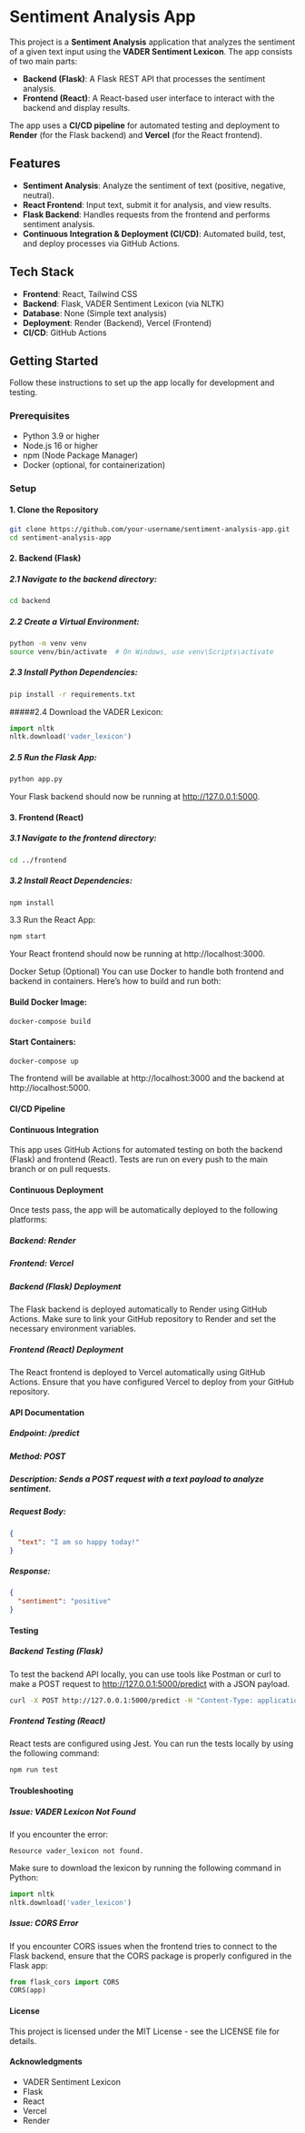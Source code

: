 # Sentiment Analysis App

This project is a **Sentiment Analysis** application that analyzes the sentiment of a given text input using the **VADER Sentiment Lexicon**. The app consists of two main parts:

- **Backend (Flask)**: A Flask REST API that processes the sentiment analysis.
- **Frontend (React)**: A React-based user interface to interact with the backend and display results.

The app uses a **CI/CD pipeline** for automated testing and deployment to **Render** (for the Flask backend) and **Vercel** (for the React frontend).

## Features

- **Sentiment Analysis**: Analyze the sentiment of text (positive, negative, neutral).
- **React Frontend**: Input text, submit it for analysis, and view results.
- **Flask Backend**: Handles requests from the frontend and performs sentiment analysis.
- **Continuous Integration & Deployment (CI/CD)**: Automated build, test, and deploy processes via GitHub Actions.

## Tech Stack

- **Frontend**: React, Tailwind CSS
- **Backend**: Flask, VADER Sentiment Lexicon (via NLTK)
- **Database**: None (Simple text analysis)
- **Deployment**: Render (Backend), Vercel (Frontend)
- **CI/CD**: GitHub Actions

## Getting Started

Follow these instructions to set up the app locally for development and testing.

### Prerequisites

- Python 3.9 or higher
- Node.js 16 or higher
- npm (Node Package Manager)
- Docker (optional, for containerization)

### Setup

#### 1. Clone the Repository

```bash
git clone https://github.com/your-username/sentiment-analysis-app.git
cd sentiment-analysis-app
```

#### 2. Backend (Flask)

##### 2.1 Navigate to the backend directory:

```bash
cd backend
```

##### 2.2 Create a Virtual Environment:

```bash
python -m venv venv
source venv/bin/activate  # On Windows, use venv\Scripts\activate
```

##### 2.3 Install Python Dependencies:

```bash
pip install -r requirements.txt
```

#####2.4 Download the VADER Lexicon:

```python
import nltk
nltk.download('vader_lexicon')
```

##### 2.5 Run the Flask App:

```bash
python app.py
```

Your Flask backend should now be running at http://127.0.0.1:5000.

#### 3. Frontend (React)

##### 3.1 Navigate to the frontend directory:

```bash
cd ../frontend
```

##### 3.2 Install React Dependencies:

```bash
npm install
```

3.3 Run the React App:

```bash
npm start
```

Your React frontend should now be running at http://localhost:3000.

Docker Setup (Optional)
You can use Docker to handle both frontend and backend in containers. Here’s how to build and run both:

#### Build Docker Image:

```bash
docker-compose build
```

#### Start Containers:

```bash
docker-compose up
```

The frontend will be available at http://localhost:3000 and the backend at http://localhost:5000.

#### CI/CD Pipeline

#### Continuous Integration

This app uses GitHub Actions for automated testing on both the backend (Flask) and frontend (React). Tests are run on every push to the main branch or on pull requests.

#### Continuous Deployment

Once tests pass, the app will be automatically deployed to the following platforms:

##### Backend: Render

##### Frontend: Vercel

##### Backend (Flask) Deployment

The Flask backend is deployed automatically to Render using GitHub Actions. Make sure to link your GitHub repository to Render and set the necessary environment variables.

##### Frontend (React) Deployment

The React frontend is deployed to Vercel automatically using GitHub Actions. Ensure that you have configured Vercel to deploy from your GitHub repository.

#### API Documentation

##### Endpoint: /predict

##### Method: POST

##### Description: Sends a POST request with a text payload to analyze sentiment.

##### Request Body:

```json
{
  "text": "I am so happy today!"
}
```

##### Response:

```json
{
  "sentiment": "positive"
}
```

#### Testing

##### Backend Testing (Flask)

To test the backend API locally, you can use tools like Postman or curl to make a POST request to http://127.0.0.1:5000/predict with a JSON payload.

```bash
curl -X POST http://127.0.0.1:5000/predict -H "Content-Type: application/json" -d '{"text": "I feel amazing!"}'
```

##### Frontend Testing (React)

React tests are configured using Jest. You can run the tests locally by using the following command:

```bash
npm run test
```

#### Troubleshooting

##### Issue: VADER Lexicon Not Found

If you encounter the error:

```
Resource vader_lexicon not found.
```

Make sure to download the lexicon by running the following command in Python:

```python
import nltk
nltk.download('vader_lexicon')
```

##### Issue: CORS Error

If you encounter CORS issues when the frontend tries to connect to the Flask backend, ensure that the CORS package is properly configured in the Flask app:

```python
from flask_cors import CORS
CORS(app)
```

#### License

This project is licensed under the MIT License - see the LICENSE file for details.

#### Acknowledgments

- VADER Sentiment Lexicon
- Flask
- React
- Vercel
- Render
